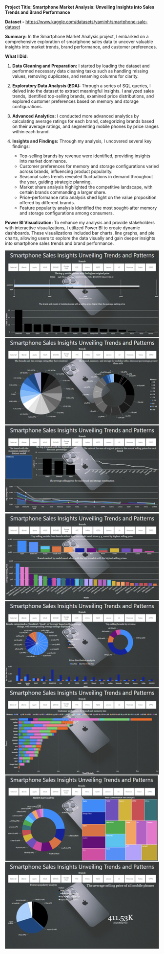 **Project Title: Smartphone Market Analysis: Unveiling Insights into Sales Trends and Brand Performance**

**Dataset -** https://www.kaggle.com/datasets/yaminh/smartphone-sale-dataset

**Summary:**
In the Smartphone Market Analysis project, I embarked on a comprehensive exploration of smartphone sales data to uncover valuable insights into market trends, brand performance, and customer preferences. 

**What I Did:**
1. **Data Cleaning and Preparation:** I started by loading the dataset and performed necessary data cleaning tasks such as handling missing values, removing duplicates, and renaming columns for clarity.
  
2. **Exploratory Data Analysis (EDA):** Through a series of SQL queries, I delved into the dataset to extract meaningful insights. I analyzed sales trends, identified top-selling brands, examined price distributions, and explored customer preferences based on memory and storage configurations.

3. **Advanced Analytics:** I conducted more advanced analytics by calculating average ratings for each brand, categorizing brands based on their average ratings, and segmenting mobile phones by price ranges within each brand.

4. **Insights and Findings:** Through my analysis, I uncovered several key findings:
   - Top-selling brands by revenue were identified, providing insights into market dominance.
   - Customer preferences for memory and storage configurations varied across brands, influencing product popularity.
   - Seasonal sales trends revealed fluctuations in demand throughout the year, guiding strategic planning.
   - Market share analysis highlighted the competitive landscape, with certain brands commanding a larger share.
   - Price-performance ratio analysis shed light on the value proposition offered by different brands.
   - Feature popularity analysis identified the most sought-after memory and storage configurations among consumers.

**Power BI Visualization:**
To enhance my analysis and provide stakeholders with interactive visualizations, I utilized Power BI to create dynamic dashboards. These visualizations included bar charts, line graphs, and pie charts, allowing users to explore the data visually and gain deeper insights into smartphone sales trends and brand performance.

![Alt Text](https://github.com/RobinMillford/Smartphone-Sales-Insights-Unveiling-Trends-and-Patterns/blob/main/Dashboard%201.png)
![Alt Text](https://github.com/RobinMillford/Smartphone-Sales-Insights-Unveiling-Trends-and-Patterns/blob/main/Dashboard%202.png)
![Alt Text](https://github.com/RobinMillford/Smartphone-Sales-Insights-Unveiling-Trends-and-Patterns/blob/main/Dashboard%203.png)
![Alt Text](https://github.com/RobinMillford/Smartphone-Sales-Insights-Unveiling-Trends-and-Patterns/blob/main/Dashboard%204.png)
![Alt Text](https://github.com/RobinMillford/Smartphone-Sales-Insights-Unveiling-Trends-and-Patterns/blob/main/Dashboard%205.png)
![Alt Text](https://github.com/RobinMillford/Smartphone-Sales-Insights-Unveiling-Trends-and-Patterns/blob/main/Dashboard%206.png)
![Alt Text](https://github.com/RobinMillford/Smartphone-Sales-Insights-Unveiling-Trends-and-Patterns/blob/main/Dashboard%207.png)
![Alt Text](https://github.com/RobinMillford/Smartphone-Sales-Insights-Unveiling-Trends-and-Patterns/blob/main/Dashboard%208.png)
